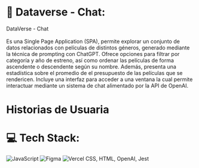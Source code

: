 # 💫 Dataverse - Chat:

DataVerse - Chat<br><br>Es una Single Page Application (SPA), permite explorar un conjunto de datos relacionados con películas de distintos géneros, generado mediante la técnica de prompting con ChatGPT. Ofrece opciones para filtrar por categoría y año de estreno, así como ordenar las películas de forma ascendente o descendente según su nombre. Además, presenta una estadística sobre el promedio de el presupuesto de las películas que se rendericen. Incluye una interfaz para acceder a una ventana la cual permite interactuar mediante un sistema de chat alimentado por la API de OpenAI.

# Historias de Usuaria


# 💻 Tech Stack:
![JavaScript](https://img.shields.io/badge/javascript-%23323330.svg?style=for-the-badge&logo=javascript&logoColor=%23F7DF1E) ![Figma](https://img.shields.io/badge/figma-%23F24E1E.svg?style=for-the-badge&logo=figma&logoColor=white) ![Vercel](https://img.shields.io/badge/vercel-%23000000.svg?style=for-the-badge&logo=vercel&logoColor=white)
CSS, HTML, OpenAI, Jest
